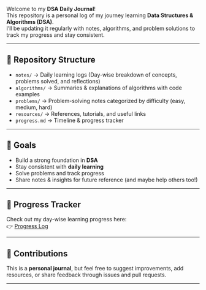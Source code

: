 Welcome to my **DSA Daily Journal**!  
This repository is a personal log of my journey learning **Data Structures & Algorithms (DSA)**.  
I’ll be updating it regularly with notes, algorithms, and problem solutions to track my progress and stay consistent.  

---

## 📂 Repository Structure
- `notes/` → Daily learning logs (Day-wise breakdown of concepts, problems solved, and reflections)  
- `algorithms/` → Summaries & explanations of algorithms with code examples  
- `problems/` → Problem-solving notes categorized by difficulty (easy, medium, hard)  
- `resources/` → References, tutorials, and useful links  
- `progress.md` → Timeline & progress tracker  

---

## 🎯 Goals
- Build a strong foundation in **DSA**  
- Stay consistent with **daily learning**  
- Solve problems and track progress  
- Share notes & insights for future reference (and maybe help others too!)  

---

## 🚀 Progress Tracker
Check out my day-wise learning progress here:  
👉 [Progress Log](progress.md)

---

## 🤝 Contributions
This is a **personal journal**, but feel free to suggest improvements, add resources, or share feedback through issues and pull requests.  

---
